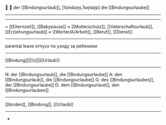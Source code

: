 👶 🔵 der [[Bindungsurlaub]], [ˈbɪndʊŋsˌʔʊɐ̯laʊ̯p]
die [[Bindungsurlaube]]

---

---
= [[Elternzeit]], [[Babypause]]
≈ [[Mutterschutz]], [[Vaterschaftsurlaub]], [[Erziehungsurlaub]]
≠ [[Worter/A/Arbeit]], [[Beruf]], [[Dienst]]

---
parental leave
отпуск по уходу за ребенком

---
[[Bindung]]|[[s]]|[[Urlaub]]

---
N: der [[Bindungsurlaub]], die [[Bindungsurlaube]]
A: den [[Bindungsurlaub]], die [[Bindungsurlaube]]
G: des [[Bindungsurlaubes]], der [[Bindungsurlaube]]
D: dem [[Bindungsurlaub]], den [[Bindungsurlauben]]

---
[[binden]], [[Bindung]], [[Urlaub]]


---
-
